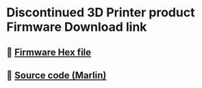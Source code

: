 # Discontinued 3D Printer product Firmware Download link

## :file_folder: [Firmware Hex file](./Firmware/)
## :file_folder: [Source code (Marlin)](./Sourcecode/)


